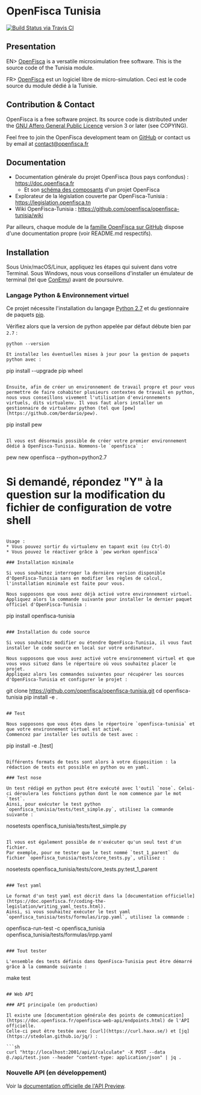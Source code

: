 # OpenFisca Tunisia

[![Build Status via Travis CI](https://travis-ci.org/openfisca/openfisca-tunisia.svg?branch=master)](https://travis-ci.org/openfisca/openfisca-tunisia)

## Presentation

EN> [OpenFisca](https://www.openfisca.fr/en) is a versatile microsimulation free software.
This is the source code of the Tunisia module.

FR> [OpenFisca](http://www.openfisca.fr/) est un logiciel libre de micro-simulation.
Ceci est le code source du module dédié à la Tunisie.

## Contribution & Contact

OpenFisca is a free software project.
Its source code is distributed under the [GNU Affero General Public Licence](http://www.gnu.org/licenses/agpl.html)
version 3 or later (see COPYING).

Feel free to join the OpenFisca development team on [GitHub](https://github.com/openfisca) or contact us by email at
contact@openfisca.fr

## Documentation

* Documentation générale du projet OpenFisca (tous pays confondus) : https://doc.openfisca.fr
  - Et son [schéma des composants](https://doc.openfisca.fr/#project-components) d'un projet OpenFisca
* Explorateur de la législation couverte par OpenFisca-Tunisia : https://legislation.openfisca.tn
* Wiki OpenFisca-Tunisia : https://github.com/openfisca/openfisca-tunisia/wiki

Par ailleurs, chaque module de la [famille OpenFisca sur GitHub](https://github.com/openfisca) dispose d'une documentation propre (voir README.md respectifs).

## Installation

Sous Unix/macOS/Linux, appliquez les étapes qui suivent dans votre Terminal.
Sous Windows, nous vous conseillons d'installer un émulateur de terminal (tel que [ConEmu](https://conemu.github.io)) avant de poursuivre.

### Langage Python & Environnement virtuel

Ce projet nécessite l'installation du langage [Python 2.7](https://www.python.org/downloads/) et du gestionnaire de paquets [pip](https://pip.pypa.io/en/stable/installing/).

Vérifiez alors que la version de python appelée par défaut débute bien par `2.7` :
```
python --version
``
Et installez les éventuelles mises à jour pour la gestion de paquets python avec :
```
pip install --upgrade pip wheel
```

Ensuite, afin de créer un environnement de travail propre et pour vous permettre de faire cohabiter plusieurs contextes de travail en python, 
nous vous conseillons vivement l'utilisation d'environnements virtuels, dits virtualenv. Il vous faut alors installer un gestionnaire de virtualenv python (tel que [pew](https://github.com/berdario/pew).

```
pip install pew
```

Il vous est désormais possible de créer votre premier environnement dédié à OpenFisca-Tunisia. Nommons-le `openfisca` :
```
pew new openfisca --python=python2.7
# Si demandé, répondez "Y" à la question sur la modification du fichier de configuration de votre shell
```

Usage :
* Vous pouvez sortir du virtualenv en tapant exit (ou Ctrl-D)
* Vous pouvez le réactiver grâce à `pew workon openfisca`

### Installation minimale

Si vous souhaitez interroger la dernière version disponible d'OpenFisca-Tunisia sans en modifier les règles de calcul, l'installation minimale est faite pour vous.

Nous supposons que vous avez déjà activé votre environnement virtuel. Appliquez alors la commande suivante pour installer le dernier paquet officiel d'OpenFisca-Tunisia :

```
pip install openfisca-tunisia
```

### Installation du code source

Si vous souhaitez modifier ou étendre OpenFisca-Tunisia, il vous faut installer le code source en local sur votre ordinateur.

Nous supposons que vous avez activé votre environnement virtuel et que vous vous situez dans le répertoire où vous souhaitez placer le projet.
Appliquez alors les commandes suivantes pour récupérer les sources d'OpenFisca-Tunisia et configurer le projet :

```
git clone https://github.com/openfisca/openfisca-tunisia.git
cd openfisca-tunisia
pip install -e .
```

## Test

Nous supposons que vous êtes dans le répertoire `openfisca-tunisia` et que votre environnement virtuel est activé.
Commencez par installer les outils de test avec :

```
pip install -e .[test]
```

Différents formats de tests sont alors à votre disposition : la rédaction de tests est possible en python ou en yaml.

### Test nose

Un test rédigé en python peut être exécuté avec l'outil `nose`. Celui-ci déroulera les fonctions python dont le nom commence par le mot `test`.
Ainsi, pour exécuter le test python `openfisca_tunisia/tests/test_simple.py`, utilisez la commande suivante :

```
nosetests openfisca_tunisia/tests/test_simple.py
```

Il vous est également possible de n'exécuter qu'un seul test d'un fichier.
Par exemple, pour ne tester que le test nommé `test_1_parent` du fichier `openfisca_tunisia/tests/core_tests.py`, utilisez :
```
nosetests openfisca_tunisia/tests/core_tests.py:test_1_parent
```

### Test yaml

Le format d'un test yaml est décrit dans la [documentation officielle](https://doc.openfisca.fr/coding-the-legislation/writing_yaml_tests.html).
Ainsi, si vous souhaitez exécuter le test yaml `openfisca_tunisia/tests/formulas/irpp.yaml`, utilisez la commande :

```
openfisca-run-test -c openfisca_tunisia openfisca_tunisia/tests/formulas/irpp.yaml 
```

### Tout tester

L'ensemble des tests définis dans OpenFisca-Tunisia peut être démarré grâce à la commande suivante :

```
make test
```

## Web API

### API principale (en production)

Il existe une [documentation générale des points de communication](https://doc.openfisca.fr/openfisca-web-api/endpoints.html) de l'API officielle.
Celle-ci peut être testée avec [curl](https://curl.haxx.se/) et [jq](https://stedolan.github.io/jq/) :

```sh
curl "http://localhost:2001/api/1/calculate" -X POST --data @./api/test.json --header "content-type: application/json" | jq .
```

### Nouvelle API (en développement)

Voir la [documentation officielle de l'API Preview](https://doc.openfisca.fr/openfisca-web-api/preview-api.html).
